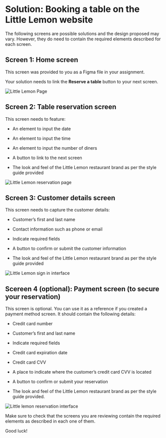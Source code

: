 Solution: Booking a table on the Little Lemon website
=====================================================

The following screens are possible solutions and the design proposed may vary. However, they do need to contain the required elements described for each screen.

Screen 1: Home screen
---------------------

This screen was provided to you as a Figma file in your assignment.

Your solution needs to link the **Reserve a table** button to your next screen.

![Little Lemon Page](https://d3c33hcgiwev3.cloudfront.net/imageAssetProxy.v1/sYUHdo0-SUuFB3aNPhlLDA_35dac60f2ae74a01b5ef2ff2b98494f1_C7-M5-L1-Item-03-Screen-1.png?expiry=1698537600000&hmac=u1yBkqchzwqkkLzvuJl3GtNLeT8VfM9SljbP8nat7Wg)

Screen 2: Table reservation screen
----------------------------------

This screen needs to feature:

*   An element to input the date
    
*   An element to input the time
    
*   An element to input the number of diners
    
*   A button to link to the next screen
    
*   The look and feel of the Little Lemon restaurant brand as per the style guide provided
    

![Little Lemon reservation page](https://d3c33hcgiwev3.cloudfront.net/imageAssetProxy.v1/3kYB80rZTM6GAfNK2czOLA_dfd959dc64c84cc7b3ba6ab6115dbef1_C7-M5-L1-Item-03-Screen-2.png?expiry=1698537600000&hmac=k6qe7nOG4ky7HZj7XXBWTkzCq6nTeOHx7OyK9YafNlU)

Screen 3: Customer details screen
---------------------------------

This screen needs to capture the customer details:

*   Customer’s first and last name
    
*   Contact information such as phone or email
    
*   Indicate required fields
    
*   A button to confirm or submit the customer information
    
*   The look and feel of the Little Lemon restaurant brand as per the style guide provided
    

![Little Lemon sign in interface](https://d3c33hcgiwev3.cloudfront.net/imageAssetProxy.v1/hFUITe4gSTiVCE3uILk4CA_3bbbeec49ad74697ad42d2e7e9aff7f1_C7-M5-L1-Item-03-Screen-3.png?expiry=1698537600000&hmac=XhO9sEuyrEjMg6xu8-_vd2Cx0-n_eGfrYWnIg88u7FA)

Scereen 4 (optional): Payment screen (to secure your reservation)
-----------------------------------------------------------------

This screen is optional. You can use it as a reference if you created a payment method screen. It should contain the following details:

*   Credit card number
    
*   Customer’s first and last name
    
*   Indicate required fields
    
*   Credit card expiration date
    
*   Credit card CVV
    
*   A place to indicate where the customer’s credit card CVV is located
    
*   A button to confirm or submit your reservation
    
*   The look and feel of the Little Lemon restaurant brand as per the style guide provided.
    

![Little lemon reservation interface](https://d3c33hcgiwev3.cloudfront.net/imageAssetProxy.v1/NwAMEIXiS5WADBCF4ruVPA_e050a21b5bf5460583c2cc6c4c82a0f1_C7-M5-L1-Item-03-Screen-4.png?expiry=1698537600000&hmac=sHLITRlO6pxgY76SJa8rLrcomnTrgazaQyi9Plcjlcg)

Make sure to check that the screens you are reviewing contain the required elements as described in each one of them.

Good luck!
